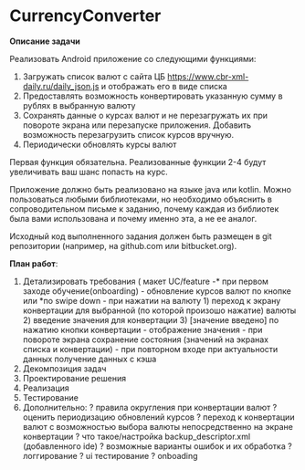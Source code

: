 # CurrencyConverter

**Описание задачи**

Реализовать Android приложение со следующими функциями:
1. Загружать список валют с сайта ЦБ https://www.cbr-xml-daily.ru/daily_json.js и отображать 
его в виде списка
2. Предоставлять возможность конвертировать указанную сумму в рублях в выбранную 
валюту
3. Сохранять данные о курсах валют и не перезагружать их при повороте экрана или 
перезапуске приложения. Добавить возможность перезагрузить список курсов вручную.
4. Периодически обновлять курсы валют

Первая функция обязательна. Реализованные функции 2-4 будут увеличивать ваш шанс попасть на 
курс.

Приложение должно быть реализовано на языке java или kotlin. 
Можно пользоваться любыми 
библиотеками, но необходимо объяснить в сопроводительном письме к заданию, почему каждая 
из библиотек была вами использована и почему именно эта, а не ее аналог.

Исходный код выполненного задания должен быть размещен в git репозитории 
(например, на github.com или bitbucket.org).


**План работ**:
1) Детализировать требования (
    макет
    UC/feature
        -* при первом заходе обучение(onboarding)
        - обновление курсов валют по кнопке или *по swipe down
        - при нажатии на валюту
            1) переход к экрану конвертации для выбранной (по которой произошо нажатие) валюты
            2) введение значения для конвертации
            3) [значение введено] по нажатию кнопки конвертации - отображение значения
        - при повороте экрана сохранение состояния (значений на экранах списка и конвертации)
        - при повторном входе при актуальности данных получение данных с кэша
2) Декомпозиция задач
3) Проектирование решения
4) Реализация
5) Тестирование
6) Дополнительно:
    ? правила округления при конвертации валют
    ? оценить периодизацию обновлений курсов
    ? переход к конвертации валют с возможностью выбора валюты непосредственно на экране конвертации
    ? что такое/настройка backup_descriptor.xml  (добавленного ide)
    ? возможные варианты ошибок и их обработка
    ? логгирование
    ? ui тестирование
    ? onboading